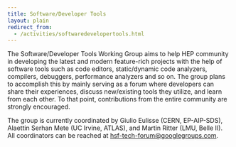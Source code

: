 ```yaml
---
title: Software/Developer Tools 
layout: plain
redirect_from:
  - /activities/softwaredevelopertools.html
---
```


The Software/Developer Tools Working Group aims to help HEP community in developing the latest and modern feature-rich projects
with the help of software tools such as code editors, static/dynamic code analyzers, compilers, debuggers, performance analyzers and so on.
The group plans to accomplish this by mainly serving as a forum where developers can share their experiences, discuss new/existing tools they utilize,
and learn from each other. To that point, contributions from the entire community are strongly encouraged.

The group is currently coordinated by Giulio Eulisse (CERN, EP-AIP-SDS), Alaettin Serhan Mete (UC Irvine, ATLAS), and Martin Ritter (LMU, Belle II).
All coordinators can be reached at <hsf-tech-forum@googlegroups.com>.  
